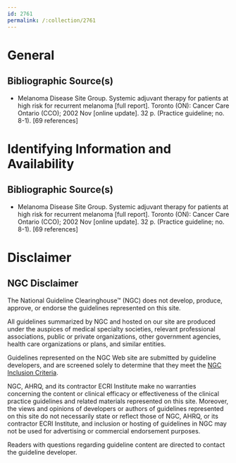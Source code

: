 ```yaml
---
id: 2761
permalink: /:collection/2761
---
```


# General

## Bibliographic Source(s)

- Melanoma Disease Site Group. Systemic adjuvant therapy for patients at high risk for recurrent melanoma [full report]. Toronto (ON): Cancer Care Ontario (CCO); 2002 Nov [online update]. 32 p. (Practice guideline; no. 8-1). [69 references]

# Identifying Information and Availability

## Bibliographic Source(s)

- Melanoma Disease Site Group. Systemic adjuvant therapy for patients at high risk for recurrent melanoma [full report]. Toronto (ON): Cancer Care Ontario (CCO); 2002 Nov [online update]. 32 p. (Practice guideline; no. 8-1). [69 references]

# Disclaimer

## NGC Disclaimer

The National Guideline Clearinghouse™ (NGC) does not develop, produce, approve, or endorse the guidelines represented on this site.

All guidelines summarized by NGC and hosted on our site are produced under the auspices of medical specialty societies, relevant professional associations, public or private organizations, other government agencies, health care organizations or plans, and similar entities.

Guidelines represented on the NGC Web site are submitted by guideline developers, and are screened solely to determine that they meet the [NGC Inclusion Criteria](/help-and-about/summaries/inclusion-criteria).

NGC, AHRQ, and its contractor ECRI Institute make no warranties concerning the content or clinical efficacy or effectiveness of the clinical practice guidelines and related materials represented on this site. Moreover, the views and opinions of developers or authors of guidelines represented on this site do not necessarily state or reflect those of NGC, AHRQ, or its contractor ECRI Institute, and inclusion or hosting of guidelines in NGC may not be used for advertising or commercial endorsement purposes.

Readers with questions regarding guideline content are directed to contact the guideline developer.

